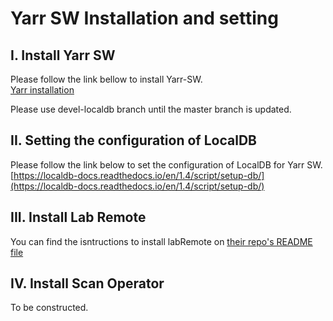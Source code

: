 # Yarr SW Installation and setting

## I. Install Yarr SW

Please follow the link bellow to install Yarr-SW.<br>
[Yarr installation](http://yarr.web.cern.ch/yarr/install/)<br>

Please use devel-localdb branch until the master branch is updated.<br>

## II. Setting the configuration of LocalDB
Please follow the link below to set the configuration of LocalDB for Yarr SW.<br>
[https://localdb-docs.readthedocs.io/en/1.4/script/setup-db/](https://localdb-docs.readthedocs.io/en/1.4/script/setup-db/)

## III. Install Lab Remote<br>
You can find the isntructions to install labRemote on [their repo's README file](https://gitlab.cern.ch/berkeleylab/labRemote)

## IV. Install Scan Operator<br>
To be constructed.


